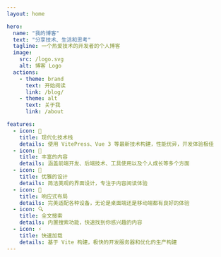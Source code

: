 ```yaml
---
layout: home

hero:
  name: "我的博客"
  text: "分享技术、生活和思考"
  tagline: 一个热爱技术的开发者的个人博客
  image:
    src: /logo.svg
    alt: 博客 Logo
  actions:
    - theme: brand
      text: 开始阅读
      link: /blog/
    - theme: alt
      text: 关于我
      link: /about

features:
  - icon: 🚀
    title: 现代化技术栈
    details: 使用 VitePress、Vue 3 等最新技术构建，性能优异，开发体验极佳
  - icon: 📝
    title: 丰富的内容
    details: 涵盖前端开发、后端技术、工具使用以及个人成长等多个方面
  - icon: 🎨
    title: 优雅的设计
    details: 简洁美观的界面设计，专注于内容阅读体验
  - icon: 📱
    title: 响应式布局
    details: 完美适配各种设备，无论是桌面端还是移动端都有良好的体验
  - icon: 🔍
    title: 全文搜索
    details: 内置搜索功能，快速找到你感兴趣的内容
  - icon: ⚡
    title: 快速加载
    details: 基于 Vite 构建，极快的开发服务器和优化的生产构建
---
```

